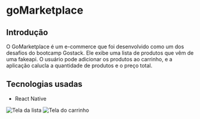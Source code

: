 # goMarketplace

## Introdução 

O GoMarketplace é um e-commerce que foi desenvolvido como um dos desafios do bootcamp Gostack.
Ele exibe uma lista de produtos que vêm de uma fakeapi. O usuário pode adicionar os produtos ao carrinho, 
e a aplicação calucla a quantidade de produtos e o preço total. 

## Tecnologias usadas

* React Native 

![Tela da lista](https://cdn.discordapp.com/attachments/399555129826738189/731962024593981470/Screenshot_20200712-165545.png)
![Tela do carrinho](https://cdn.discordapp.com/attachments/399555129826738189/731960553030811678/Screenshot_20200712-164945.png)
